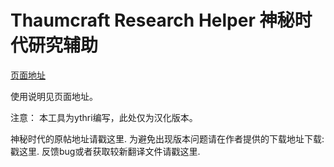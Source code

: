 Thaumcraft Research Helper 神秘时代研究辅助
==========

[页面地址](http://crafteverywhere.github.io/tcresearch/)

使用说明见页面地址。

注意：
本工具为ythri编写，此处仅为汉化版本。

神秘时代的原帖地址请戳这里.
为避免出现版本问题请在作者提供的下载地址下载:戳这里.
反馈bug或者获取较新翻译文件请戳这里.
